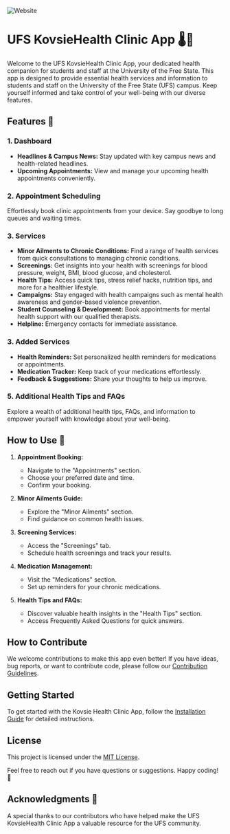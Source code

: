 ![Website](https://github.com/Feizel/UFS-Virtual-Clinic/assets/71074138/b28d6682-9b74-497e-a8fb-b1f3c8762037)

# UFS KovsieHealth Clinic App 🌡️💊

Welcome to the UFS KovsieHealth Clinic App, your dedicated health companion for students and staff at the University of the Free State. 
This app is designed to provide essential health services and information to students and staff on the University of the Free State (UFS) campus. Keep yourself informed and take control of your well-being with our diverse features.

## Features 🚀

### 1. Dashboard

- **Headlines & Campus News:** Stay updated with key campus news and health-related headlines.
- **Upcoming Appointments:** View and manage your upcoming health appointments conveniently.

### 2. **Appointment Scheduling**
Effortlessly book clinic appointments from your device. Say goodbye to long queues and waiting times.

### 3. Services

- **Minor Ailments to Chronic Conditions:** Find a range of health services from quick consultations to managing chronic conditions.
- **Screenings:** Get insights into your health with screenings for blood pressure, weight, BMI, blood glucose, and cholesterol.
- **Health Tips:** Access quick tips, stress relief hacks, nutrition tips, and more for a healthier lifestyle.
- **Campaigns:** Stay engaged with health campaigns such as mental health awareness and gender-based violence prevention.
- **Student Counseling & Development:** Book appointments for mental health support with our qualified therapists.
- **Helpline:** Emergency contacts for immediate assistance.

### 3. Added Services

- **Health Reminders:** Set personalized health reminders for medications or appointments.
- **Medication Tracker:** Keep track of your medications effortlessly.
- **Feedback & Suggestions:** Share your thoughts to help us improve.

### 5. **Additional Health Tips and FAQs**
Explore a wealth of additional health tips, FAQs, and information to empower yourself with knowledge about your well-being.

## How to Use 📘

1. **Appointment Booking:**
   - Navigate to the "Appointments" section.
   - Choose your preferred date and time.
   - Confirm your booking.

2. **Minor Ailments Guide:**
   - Explore the "Minor Ailments" section.
   - Find guidance on common health issues.

3. **Screening Services:**
   - Access the "Screenings" tab.
   - Schedule health screenings and track your results.

4. **Medication Management:**
   - Visit the "Medications" section.
   - Set up reminders for your chronic medications.

5. **Health Tips and FAQs:**
   - Discover valuable health insights in the "Health Tips" section.
   - Access Frequently Asked Questions for quick answers.

## How to Contribute

We welcome contributions to make this app even better! If you have ideas, bug reports, or want to contribute code, please follow our [Contribution Guidelines](CONTRIBUTING.md).

## Getting Started

To get started with the Kovsie Health Clinic App, follow the [Installation Guide](INSTALLATION.md) for detailed instructions.

## License

This project is licensed under the [MIT License](LICENSE.md).

Feel free to reach out if you have questions or suggestions. Happy coding! 🚀

## Acknowledgments 🙌

A special thanks to our contributors who have helped make the UFS KovsieHealth Clinic App a valuable resource for the UFS community.

